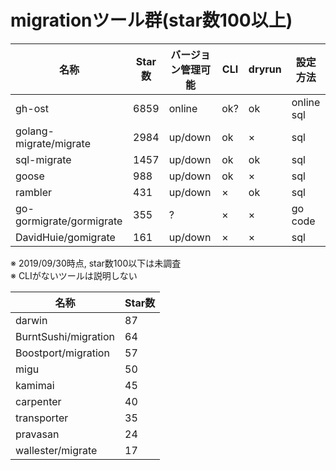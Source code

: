 # migrationツール群(star数100以上)
|名称  |Star数  |バージョン管理可能 |CLI |dryrun |設定方法  |
|---|---|---|---|---|---|
|gh-ost                     |6859 |online  |ok?|ok |online sql|
|golang-migrate/migrate     |2984 |up/down |ok |×  |sql       |
|sql-migrate                |1457 |up/down |ok |ok |sql       |
|goose                      |988  |up/down |ok |×  |sql       |
|rambler                    |431  |up/down |×  |ok |sql       |
|go-gormigrate/gormigrate   |355  |?       |×  |×  |go code   |
|DavidHuie/gomigrate        |161  |up/down |×  |×  |sql       |

※ 2019/09/30時点, star数100以下は未調査  
※ CLIがないツールは説明しない  

|名称  |Star数  |
|---|---|
|darwin |87 |
|BurntSushi/migration |64 |
|Boostport/migration |57 |
|migu |50 |
|kamimai |45 |
|carpenter |40 |
|transporter |35 |
|pravasan |24 |
|wallester/migrate |17 |